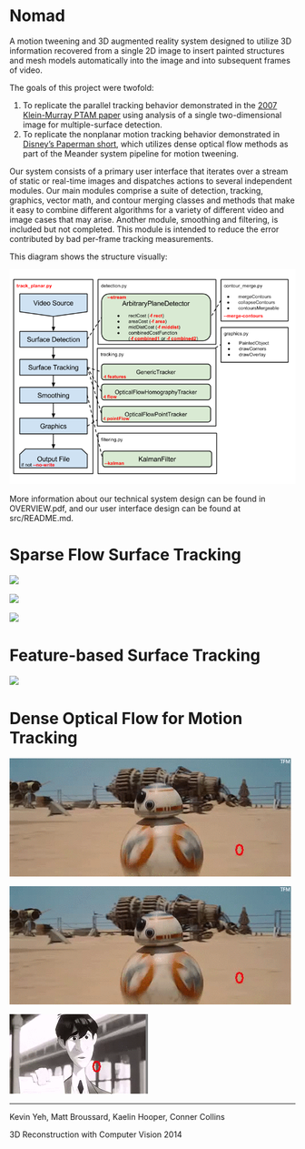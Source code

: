 Nomad
=========

A motion tweening and 3D augmented reality system designed to utilize 3D information recovered from a single 2D image to insert painted structures and mesh models automatically into the image and into subsequent frames of video. 

The goals of this project were twofold:

1. To replicate the parallel tracking behavior demonstrated in the [2007 Klein-Murray PTAM paper](http://www.robots.ox.ac.uk/~gk/publications/KleinMurray2007ISMAR.pdf) using analysis of a single two-dimensional image for multiple-surface detection.
2. To replicate the nonplanar motion tracking behavior demonstrated in [Disney’s Paperman short](https://www.youtube.com/watch?v=OKl9mpGMCiA#t=1m41s), which utilizes dense optical flow methods as part of the Meander system pipeline for motion tweening.

Our system consists of a primary user interface that iterates over a stream of static or real-time images and dispatches actions to several independent modules. Our main modules comprise a suite of detection, tracking, graphics, vector math, and contour merging classes and methods that make it easy to combine different algorithms for a variety of different video and image cases that may arise. Another module, smoothing and filtering, is included but not completed. This module is intended to reduce the error contributed by bad per-frame tracking measurements.

This diagram shows the structure visually:

![Nomad System Pipeline](/res/nomad_system.png)

More information about our technical system design can be found in OVERVIEW.pdf, and our user interface design can be found at src/README.md.

# Sparse Flow Surface Tracking

![](/res/blank_sparse_flow.gif)

![](/res/longhorn.gif)

![](/res/sidewalk.gif)

# Feature-based Surface Tracking

![](/res/cello_map_small.gif)

# Dense Optical Flow for Motion Tracking

![](/res/r2d2.gif)

![](/res/r2d2_2.gif)

![](/res/paperman.gif)

---------------------------------

Kevin Yeh, Matt Broussard, Kaelin Hooper, Conner Collins 

3D Reconstruction with Computer Vision 2014
